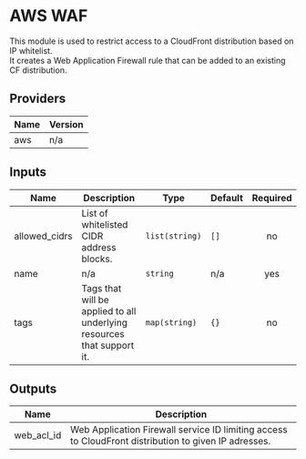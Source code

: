 # AWS WAF

This module is used to restrict access to a CloudFront distribution based on IP whitelist.  
It creates a Web Application Firewall rule that can be added to an existing CF distribution.

## Providers

| Name | Version |
|------|---------|
| aws | n/a |

## Inputs

| Name | Description | Type | Default | Required |
|------|-------------|------|---------|:-----:|
| allowed\_cidrs | List of whitelisted CIDR address blocks. | `list(string)` | `[]` | no |
| name | n/a | `string` | n/a | yes |
| tags | Tags that will be applied to all underlying resources that support it. | `map(string)` | `{}` | no |

## Outputs

| Name | Description |
|------|-------------|
| web\_acl\_id | Web Application Firewall service ID limiting access to CloudFront distribution to given IP adresses. |


